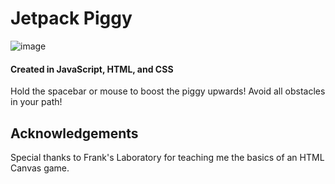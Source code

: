 # Jetpack Piggy
![image](https://user-images.githubusercontent.com/65209258/162596791-a8f6165f-2a01-437d-a79e-ff587efd1c1e.png)
#### Created in JavaScript, HTML, and CSS

Hold the spacebar or mouse to boost the piggy upwards!
Avoid all obstacles in your path!


## Acknowledgements
Special thanks to Frank's Laboratory for teaching me the basics of an HTML Canvas game.
